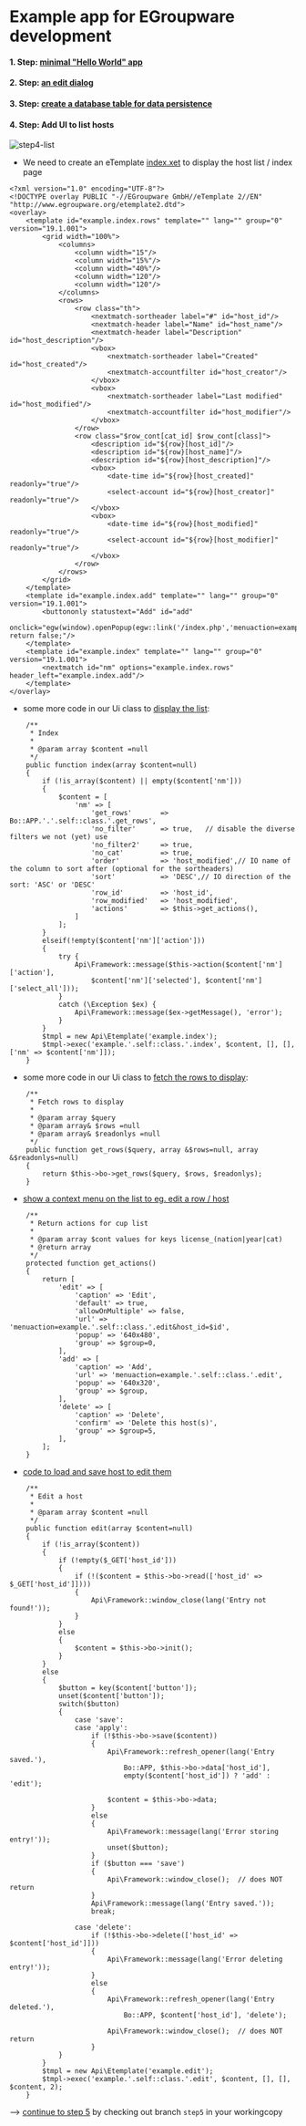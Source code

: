 # Example app for EGroupware development

#### 1. Step: [minimal "Hello World" app](https://github.com/EGroupware/example/tree/step1)
#### 2. Step: [an edit dialog](https://github.com/EGroupware/example/tree/step2)
#### 3. Step: [create a database table for data persistence](https://github.com/EGroupware/example/tree/step3)

#### 4. Step: Add UI to list hosts
![step4-list](https://user-images.githubusercontent.com/972180/68430023-95104f00-01af-11ea-92a7-060f4209dd0d.png)

* We need to create an eTemplate [index.xet](https://github.com/EGroupware/example/tree/step4/templates/default/index.xet) to display the host list / index page
```
<?xml version="1.0" encoding="UTF-8"?>
<!DOCTYPE overlay PUBLIC "-//EGroupware GmbH//eTemplate 2//EN" "http://www.egroupware.org/etemplate2.dtd">
<overlay>
	<template id="example.index.rows" template="" lang="" group="0" version="19.1.001">
		<grid width="100%">
			<columns>
				<column width="15"/>
				<column width="15%"/>
				<column width="40%"/>
				<column width="120"/>
				<column width="120"/>
			</columns>
			<rows>
				<row class="th">
					<nextmatch-sortheader label="#" id="host_id"/>
					<nextmatch-header label="Name" id="host_name"/>
					<nextmatch-header label="Description" id="host_description"/>
					<vbox>
						<nextmatch-sortheader label="Created" id="host_created"/>
						<nextmatch-accountfilter id="host_creator"/>
					</vbox>
					<vbox>
						<nextmatch-sortheader label="Last modified" id="host_modified"/>
						<nextmatch-accountfilter id="host_modifier"/>
					</vbox>
				</row>
				<row class="$row_cont[cat_id] $row_cont[class]">
					<description id="${row}[host_id]"/>
					<description id="${row}[host_name]"/>
					<description id="${row}[host_description]"/>
					<vbox>
						<date-time id="${row}[host_created]" readonly="true"/>
						<select-account id="${row}[host_creator]" readonly="true"/>
					</vbox>
					<vbox>
						<date-time id="${row}[host_modified]" readonly="true"/>
						<select-account id="${row}[host_modifier]" readonly="true"/>
					</vbox>
				</row>
			</rows>
		</grid>
	</template>
	<template id="example.index.add" template="" lang="" group="0" version="19.1.001">
		<buttononly statustext="Add" id="add"
			onclick="egw(window).openPopup(egw::link('/index.php','menuaction=example.EGroupware\\Example\\Ui.edit'),'640','480','_blank','example',null,true); return false;"/>
	</template>
	<template id="example.index" template="" lang="" group="0" version="19.1.001">
		<nextmatch id="nm" options="example.index.rows" header_left="example.index.add"/>
	</template>
</overlay>
```

* some more code in our Ui class to [display the list](https://github.com/EGroupware/example/tree/step4/src/Ui.php#L128):
```
	/**
	 * Index
	 *
	 * @param array $content =null
	 */
	public function index(array $content=null)
	{
		if (!is_array($content) || empty($content['nm']))
		{
			$content = [
				'nm' => [
					'get_rows'       =>	Bo::APP.'.'.self::class.'.get_rows',
					'no_filter'      => true,	// disable the diverse filters we not (yet) use
					'no_filter2'     => true,
					'no_cat'         => true,
					'order'          => 'host_modified',// IO name of the column to sort after (optional for the sortheaders)
					'sort'           => 'DESC',// IO direction of the sort: 'ASC' or 'DESC'
					'row_id'         => 'host_id',
					'row_modified'   => 'host_modified',
					'actions'        => $this->get_actions(),
				]
			];
		}
		elseif(!empty($content['nm']['action']))
		{
			try {
				Api\Framework::message($this->action($content['nm']['action'],
					$content['nm']['selected'], $content['nm']['select_all']));
			}
			catch (\Exception $ex) {
				Api\Framework::message($ex->getMessage(), 'error');
			}
		}
		$tmpl = new Api\Etemplate('example.index');
		$tmpl->exec('example.'.self::class.'.index', $content, [], [], ['nm' => $content['nm']]);
	}
```
* some more code in our Ui class to [fetch the rows to display](https://github.com/EGroupware/example/tree/step4/src/Ui.php#L111):
```
	/**
	 * Fetch rows to display
	 *
	 * @param array $query
	 * @param array& $rows =null
	 * @param array& $readonlys =null
	 */
	public function get_rows($query, array &$rows=null, array &$readonlys=null)
	{
		return $this->bo->get_rows($query, $rows, $readonlys);
	}
```
* [show a context menu on the list to eg. edit a row / host](https://github.com/EGroupware/example/tree/step4/src/Ui.php#L160)
```
	/**
	 * Return actions for cup list
	 *
	 * @param array $cont values for keys license_(nation|year|cat)
	 * @return array
	 */
	protected function get_actions()
	{
		return [
			'edit' => [
				'caption' => 'Edit',
				'default' => true,
				'allowOnMultiple' => false,
				'url' => 'menuaction=example.'.self::class.'.edit&host_id=$id',
				'popup' => '640x480',
				'group' => $group=0,
			],
			'add' => [
				'caption' => 'Add',
				'url' => 'menuaction=example.'.self::class.'.edit',
				'popup' => '640x320',
				'group' => $group,
			],
			'delete' => [
				'caption' => 'Delete',
				'confirm' => 'Delete this host(s)',
				'group' => $group=5,
			],
		];
	}
```

* [code to load and save host to edit them](https://github.com/EGroupware/example/tree/step4/src/Ui.php#L45)
```
	/**
	 * Edit a host
	 *
	 * @param array $content =null
	 */
	public function edit(array $content=null)
	{
		if (!is_array($content))
		{
			if (!empty($_GET['host_id']))
			{
				if (!($content = $this->bo->read(['host_id' => $_GET['host_id']])))
				{
					Api\Framework::window_close(lang('Entry not found!'));
				}
			}
			else
			{
				$content = $this->bo->init();
			}
		}
		else
		{
			$button = key($content['button']);
			unset($content['button']);
			switch($button)
			{
				case 'save':
				case 'apply':
					if (!$this->bo->save($content))
					{
						Api\Framework::refresh_opener(lang('Entry saved.'),
							Bo::APP, $this->bo->data['host_id'],
							empty($content['host_id']) ? 'add' : 'edit');

						$content = $this->bo->data;
					}
					else
					{
						Api\Framework::message(lang('Error storing entry!'));
						unset($button);
					}
					if ($button === 'save')
					{
						Api\Framework::window_close();	// does NOT return
					}
					Api\Framework::message(lang('Entry saved.'));
					break;

				case 'delete':
					if (!$this->bo->delete(['host_id' => $content['host_id']]))
					{
						Api\Framework::message(lang('Error deleting entry!'));
					}
					else
					{
						Api\Framework::refresh_opener(lang('Entry deleted.'),
							Bo::APP, $content['host_id'], 'delete');

						Api\Framework::window_close();	// does NOT return
					}
			}
		}
		$tmpl = new Api\Etemplate('example.edit');
		$tmpl->exec('example.'.self::class.'.edit', $content, [], [], $content, 2);
	}
```

--> [continue to step 5](https://github.com/EGroupware/example/tree/step3) by checking out branch ```step5``` in your workingcopy
